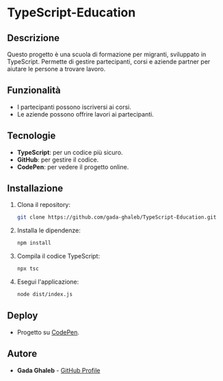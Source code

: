 # TypeScript-Education

## Descrizione
Questo progetto è una scuola di formazione per migranti, sviluppato in TypeScript. Permette di gestire partecipanti, corsi e aziende partner per aiutare le persone a trovare lavoro.

## Funzionalità
- I partecipanti possono iscriversi ai corsi.
- Le aziende possono offrire lavori ai partecipanti.

## Tecnologie
- **TypeScript**: per un codice più sicuro.
- **GitHub**: per gestire il codice.
- **CodePen**: per vedere il progetto online.

## Installazione
1. Clona il repository:
    ```bash
    git clone https://github.com/gada-ghaleb/TypeScript-Education.git
    ```
2. Installa le dipendenze:
    ```bash
    npm install
    ```
3. Compila il codice TypeScript:
    ```bash
    npx tsc
    ```
4. Esegui l'applicazione:
    ```bash
    node dist/index.js
    ```

## Deploy
- Progetto su [CodePen](https://codepen.io/gada-ghaleb/pen/yLmaXKj).

## Autore
- **Gada Ghaleb** - [GitHub Profile](https://github.com/gada-ghaleb)
